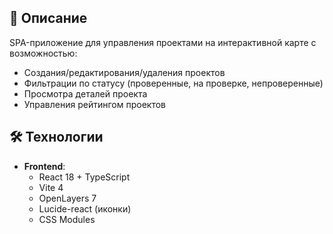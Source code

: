 ## 📝 Описание

SPA-приложение для управления проектами на интерактивной карте с возможностью:
- Создания/редактирования/удаления проектов
- Фильтрации по статусу (проверенные, на проверке, непроверенные)
- Просмотра деталей проекта
- Управления рейтингом проектов

## 🛠 Технологии

- **Frontend**: 
  - React 18 + TypeScript
  - Vite 4
  - OpenLayers 7
  - Lucide-react (иконки)
  - CSS Modules